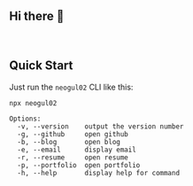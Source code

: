 ## Hi there 👋

<!--
**Neogul02/Neogul02** is a ✨ _special_ ✨ repository because its `README.md` (this file) appears on your GitHub profile.

Here are some ideas to get you started:

- 🔭 I’m currently working on ...
- 🌱 I’m currently learning ...
- 👯 I’m looking to collaborate on ...
- 🤔 I’m looking for help with ...
- 💬 Ask me about ...
- 📫 How to reach me: ...
- 😄 Pronouns: ...
- ⚡ Fun fact: ...
-->

&nbsp;

## Quick Start

Just run the `neogul02` CLI like this:
```
npx neogul02
```
```
Options:
  -v, --version    output the version number
  -g, --github     open github
  -b, --blog       open blog
  -e, --email      display email
  -r, --resume     open resume
  -p, --portfolio  open portfolio
  -h, --help       display help for command
```
